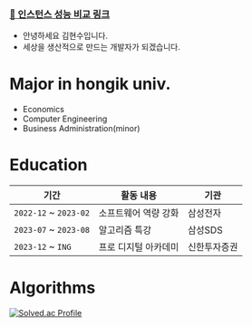### [🔎 인스턴스 성능 비교 링크](https://github.com/jkl0124/jkl0124/blob/main/instance.md&color=gradient&fontSize=45)

- 안녕하세요 김현수입니다.   
- 세상을 생산적으로 만드는 개발자가 되겠습니다.

# Major in hongik univ.   
 - Economics   
 - Computer Engineering   
 - Business Administration(minor)

# Education
|기간|활동 내용|기관|
|-------|--------------|-----|
|`2022-12` ~ `2023-02`|소프트웨어 역량 강화|삼성전자|
|`2023-07` ~ `2023-08`|알고리즘 특강|삼성SDS|
|`2023-12` ~ `ING`|프로 디지털 아카데미|신한투자증권|

# Algorithms
[![Solved.ac Profile](http://mazassumnida.wtf/api/v2/generate_badge?boj=jkl0124)](https://solved.ac/jkl0124/)
